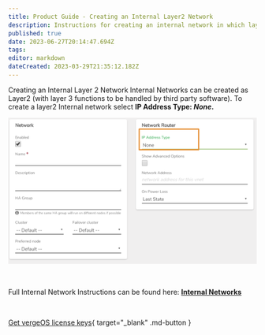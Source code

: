 ```yaml
---
title: Product Guide - Creating an Internal Layer2 Network
description: Instructions for creating an internal network in which layer3 functions are handled by a third-party system.
published: true
date: 2023-06-27T20:14:47.694Z
tags: 
editor: markdown
dateCreated: 2023-03-29T21:35:12.182Z
---
```


Creating an Internal Layer 2 Network
Internal Networks can be created as Layer2 (with layer 3 functions to be handled by third party software). To create a layer2 Internal network select **IP Address Type: ***None***.**

![internal-layer2.png](/docs/public/userguide-sshots/internal-layer2.png)




<br>

Full Internal Network Instructions can be found here: [**Internal Networks**](/docs/product-guide/internalnetworks)

<br>

[Get vergeOS license keys](https://www.verge.io/test-drive){ target="_blank" .md-button }